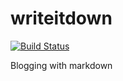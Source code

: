 writeitdown
===========
[![Build Status](https://snap-ci.com/camjackson/writeitdown/branch/master/build_image)](https://snap-ci.com/camjackson/writeitdown/branch/master)

Blogging with markdown
